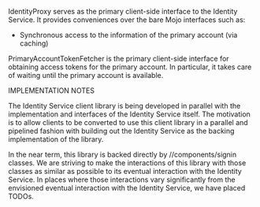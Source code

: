 IdentityProxy serves as the primary client-side interface to the Identity
Service. It provides conveniences over the bare Mojo interfaces such as:

- Synchronous access to the information of the primary account (via caching)

PrimaryAccountTokenFetcher is the primary client-side interface for obtaining
access tokens for the primary account. In particular, it takes care of waiting 
until the primary account is available.

IMPLEMENTATION NOTES

The Identity Service client library is being developed in parallel with the
implementation and interfaces of the Identity Service itself. The motivation is
to allow clients to be converted to use this client library in a parallel and
pipelined fashion with building out the Identity Service as the backing
implementation of the library.

In the near term, this library is backed directly by //components/signin
classes. We are striving to make the interactions of this library with those
classes as similar as possible to its eventual interaction with the Identity
Service. In places where those interactions vary significantly from the
envisioned eventual interaction with the Identity Service, we have placed TODOs.
